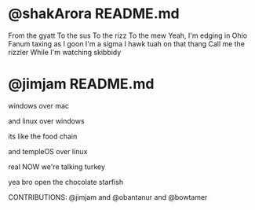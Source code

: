 # @shakArora README.md 

From the gyatt
To the sus
To the rizz
To the mew
Yeah, I'm edging in Ohio
Fanum taxing as I goon
I'm a sigma
I hawk tuah on that thang
Call me the rizzler
While I'm watching skibbidy

# @jimjam README.md

windows over mac

and linux over windows

its like the food chain

and templeOS over linux

real NOW we're talking turkey

yea bro open the chocolate starfish

CONTRIBUTIONS: @jimjam and @obantanur and @bowtamer
